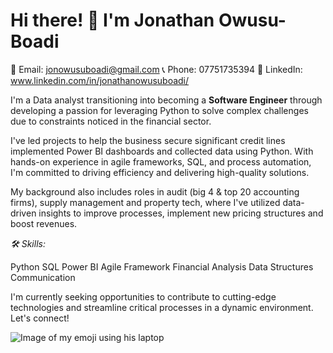 # Hi there! 👋 I'm Jonathan Owusu-Boadi

📧 Email: jonowusuboadi@gmail.com
📞 Phone: 07751735394
🔗 LinkedIn: www.linkedin.com/in/jonathanowusuboadi/

I'm a Data analyst transitioning into becoming a **Software Engineer** through developing a passion for leveraging Python to solve complex challenges due to constraints noticed in the financial sector. 

I've led projects to help the business secure significant credit lines implemented Power BI dashboards and collected data using Python. With hands-on experience in agile frameworks, SQL, and process automation, I'm committed to driving efficiency and delivering high-quality solutions. 

My background also includes roles in audit (big 4 & top 20 accounting firms), supply management and property tech, where I've utilized data-driven insights to improve processes, implement new pricing structures and boost revenues.

_🛠 Skills:_

Python
SQL
Power BI
Agile Framework
Financial Analysis
Data Structures
Communication

I'm currently seeking opportunities to contribute to cutting-edge technologies and streamline critical processes in a dynamic environment. Let's connect!

<picture>
 <source media="(prefers-color-scheme: dark)" srcset="https://cookcountypublichealth.org/wp-content/uploads/2022/10/LaMar-Emoji-Blue-Background.jpg">
 <source media="(prefers-color-scheme: light)" srcset="https://cookcountypublichealth.org/wp-content/uploads/2022/10/LaMar-Emoji-Blue-Background.jpg">
 <img alt="Image of my emoji using his laptop" src="https://cookcountypublichealth.org/wp-content/uploads/2022/10/LaMar-Emoji-Blue-Background.jpg">
</picture>
